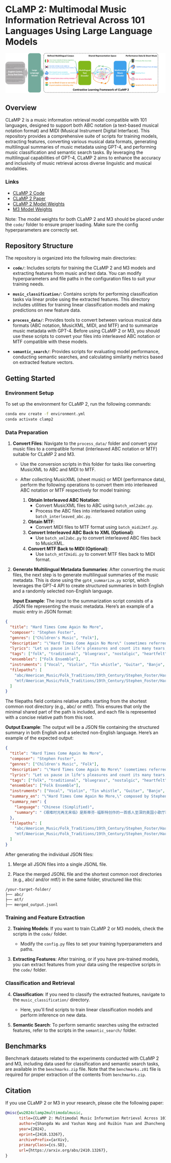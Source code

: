 # CLaMP 2: Multimodal Music Information Retrieval Across 101 Languages Using Large Language Models

![CLaMP 2 Overview](overview.jpg)

## Overview
CLaMP 2 is a music information retrieval model compatible with 101 languages, designed to support both ABC notation (a text-based musical notation format) and MIDI (Musical Instrument Digital Interface). This repository provides a comprehensive suite of scripts for training models, extracting features, converting various musical data formats, generating multilingual summaries of music metadata using GPT-4, and performing music classification and semantic search tasks. By leveraging the multilingual capabilities of GPT-4, CLaMP 2 aims to enhance the accuracy and inclusivity of music retrieval across diverse linguistic and musical modalities.

### Links
- [CLaMP 2 Code](https://github.com/sanderwood/clamp2)
- [CLaMP 2 Paper](https://arxiv.org/pdf/2410.13267)
- [CLaMP 2 Model Weights](https://huggingface.co/sander-wood/clamp2/blob/main/weights_clamp2_h_size_768_lr_5e-05_batch_128_scale_1_t_length_128_t_model_FacebookAI_xlm-roberta-base_t_dropout_True_m3_True.pth)
- [M3 Model Weights](https://huggingface.co/sander-wood/clamp2/blob/main/weights_m3_p_size_64_p_length_512_t_layers_3_p_layers_12_h_size_768_lr_0.0001_batch_16_mask_0.45.pth)

Note: The model weights for both CLaMP 2 and M3 should be placed under the `code/` folder to ensure proper loading. Make sure the config hyperparameters are correctly set.

## Repository Structure
The repository is organized into the following main directories:

- **`code/`**: Includes scripts for training the CLaMP 2 and M3 models and extracting features from music and text data. You can modify hyperparameters and file paths in the configuration files to suit your training needs.

- **`music_classification/`**: Contains scripts for performing classification tasks via linear probe using the extracted features. This directory includes utilities for training linear classification models and making predictions on new feature data.

- **`process_data/`**: Provides tools to convert between various musical data formats (ABC notation, MusicXML, MIDI, and MTF) and to summarize music metadata with GPT-4. Before using CLaMP 2 or M3, you should use these scripts to convert your files into interleaved ABC notation or MTF compatible with these models.
  
- **`semantic_search/`**: Provides scripts for evaluating model performance, conducting semantic searches, and calculating similarity metrics based on extracted feature vectors.

## Getting Started
### Environment Setup
To set up the environment for CLaMP 2, run the following commands:

```bash
conda env create -f environment.yml
conda activate clamp2
```

### Data Preparation
1. **Convert Files**: Navigate to the `process_data/` folder and convert your music files to a compatible format (interleaved ABC notation or MTF) suitable for CLaMP 2 and M3.
   - Use the conversion scripts in this folder for tasks like converting MusicXML to ABC and MIDI to MTF.

   - After collecting MusicXML (sheet music) or MIDI (performance data), perform the following operations to convert them into interleaved ABC notation or MTF respectively for model training:
      1. **Obtain Interleaved ABC Notation**:
         - Convert MusicXML files to ABC using `batch_xml2abc.py`.
         - Process the ABC files into interleaved notation using `batch_interleaved_abc.py`.
      2. **Obtain MTF**:
         - Convert MIDI files to MTF format using `batch_midi2mtf.py`.
      3. **Convert Interleaved ABC Back to XML (Optional)**:
         - Use `batch_xml2abc.py` to convert interleaved ABC files back to MusicXML.
      4. **Convert MTF Back to MIDI (Optional)**:
         - Use `batch_mtf2midi.py` to convert MTF files back to MIDI format.

2. **Generate Multilingual Metadata Summaries**: After converting the music files, the next step is to generate multilingual summaries of the music metadata. This is done using the `gpt4_summarize.py` script, which leverages the GPT-4 API to create structured summaries in both English and a randomly selected non-English language.

   **Input Example**: The input to the summarization script consists of a JSON file representing the music metadata. Here’s an example of a music entry in JSON format:

  ```json
  {
    "title": "Hard Times Come Again No More",
    "composer": "Stephen Foster",
    "genres": ["Children's Music", "Folk"],
    "description": "\"Hard Times Come Again No More\" (sometimes referred to as \"Hard Times\") is an American parlor song written by Stephen Foster, reflecting themes of sorrow and hope.",
    "lyrics": "Let us pause in life's pleasures and count its many tears,\nWhile we all sup sorrow with the poor;\nThere's a song that will linger forever in our ears;\nOh! Hard times come again no more.\n\nChorus:\n'Tis the song, the sigh of the weary,\nHard Times, hard times, come again no more.\nMany days you have lingered around my cabin door;\nOh! Hard times come again no more.\n\nWhile we seek mirth and beauty and music light and gay,\nThere are frail forms fainting at the door;\nThough their voices are silent, their pleading looks will say\nOh! Hard times come again no more.\nChorus\n\nThere's a pale weeping maiden who toils her life away,\nWith a worn heart whose better days are o'er:\nThough her voice would be merry, 'tis sighing all the day,\nOh! Hard times come again no more.\nChorus\n\n'Tis a sigh that is wafted across the troubled wave,\n'Tis a wail that is heard upon the shore\n'Tis a dirge that is murmured around the lowly grave\nOh! Hard times come again no more.\nChorus",
    "tags": ["folk", "traditional", "bluegrass", "nostalgic", "heartfelt", "acoustic", "melancholic", "storytelling", "American roots", "resilience"],
    "ensembles": ["Folk Ensemble"],
    "instruments": ["Vocal", "Violin", "Tin whistle", "Guitar", "Banjo", "Tambourine"],
    "filepaths": [
      "abc/American_Music/Folk_Traditions/19th_Century/Stephen_Foster/Hard_Times_Come_Again_No_More.abc",
      "mtf/American_Music/Folk_Traditions/19th_Century/Stephen_Foster/Hard_Times_Come_Again_No_More.mtf"
    ]
  }
  ```
   The filepaths field contains relative paths starting from the shortest common root directory (e.g., abc/ or mtf/). This ensures that only the minimal shared part of the path is included, and each file is represented with a concise relative path from this root.

   **Output Example**: The output will be a JSON file containing the structured summary in both English and a selected non-English language. Here’s an example of the expected output:

```json
{
  "title": "Hard Times Come Again No More",
  "composer": "Stephen Foster",
  "genres": ["Children's Music", "Folk"],
  "description": "\"Hard Times Come Again No More\" (sometimes referred to as \"Hard Times\") is an American parlor song written by Stephen Foster, reflecting themes of sorrow and hope.",
  "lyrics": "Let us pause in life's pleasures and count its many tears,\nWhile we all sup sorrow with the poor;\nThere's a song that will linger forever in our ears;\nOh! Hard times come again no more.\n\nChorus:\n'Tis the song, the sigh of the weary,\nHard Times, hard times, come again no more.\nMany days you have lingered around my cabin door;\nOh! Hard times come again no more.\n\nWhile we seek mirth and beauty and music light and gay,\nThere are frail forms fainting at the door;\nThough their voices are silent, their pleading looks will say\nOh! Hard times come again no more.\nChorus\n\nThere's a pale weeping maiden who toils her life away,\nWith a worn heart whose better days are o'er:\nThough her voice would be merry, 'tis sighing all the day,\nOh! Hard times come again no more.\nChorus\n\n'Tis a sigh that is wafted across the troubled wave,\n'Tis a wail that is heard upon the shore\n'Tis a dirge that is murmured around the lowly grave\nOh! Hard times come again no more.\nChorus",
  "tags": ["folk", "traditional", "bluegrass", "nostalgic", "heartfelt", "acoustic", "melancholic", "storytelling", "American roots", "resilience"],
  "ensembles": ["Folk Ensemble"],
  "instruments": ["Vocal", "Violin", "Tin whistle", "Guitar", "Banjo", "Tambourine"],
  "summary_en": "\"Hard Times Come Again No More,\" composed by Stephen Foster, is a poignant American parlor song that explores themes of sorrow and hope. The lyrics reflect on the contrast between life's pleasures and its hardships, inviting listeners to acknowledge both joy and suffering. With a heartfelt chorus that repeats the line \"Hard times come again no more,\" the song resonates with nostalgia and resilience. It is often performed by folk ensembles and features a variety of instruments, including vocals, violin, guitar, and banjo, encapsulating the spirit of American roots music.",
  "summary_nen": {
    "language": "Chinese (Simplified)",
    "summary": "《艰难时光再无来临》是斯蒂芬·福斯特创作的一首感人至深的美国小歌厅歌曲，探讨了悲伤与希望的主题。歌词展现了生活的乐趣与艰辛之间的对比，邀请听众去感受快乐与痛苦的交织。歌曲中那句反复吟唱的“艰难时光再无来临”深情地表达了怀旧与坚韧。它常常由民谣乐队演奏，伴随着人声、小提琴、吉他和班卓琴等多种乐器，生动地展现了美国根源音乐的独特魅力。"
  },
  "filepaths": [
    "abc/American_Music/Folk_Traditions/19th_Century/Stephen_Foster/Hard_Times_Come_Again_No_More.abc",
    "mtf/American_Music/Folk_Traditions/19th_Century/Stephen_Foster/Hard_Times_Come_Again_No_More.mtf"
  ]
}
```

After generating the individual JSON files:

1. Merge all JSON files into a single JSONL file.
 
2. Place the merged JSONL file and the shortest common root directories (e.g., abc/ and/or mtf/) in the same folder, structured like this:

```
/your-target-folder/
├── abc/
├── mtf/
├── merged_output.jsonl
```

### Training and Feature Extraction
2. **Training Models**: If you want to train CLaMP 2 or M3 models, check the scripts in the `code/` folder.
   - Modify the `config.py` files to set your training hyperparameters and paths.

3. **Extracting Features**: After training, or if you have pre-trained models, you can extract features from your data using the respective scripts in the `code/` folder.

### Classification and Retrieval
4. **Classification**: If you need to classify the extracted features, navigate to the `music_classification/` directory.
   - Here, you'll find scripts to train linear classification models and perform inference on new data.

5. **Semantic Search**: To perform semantic searches using the extracted features, refer to the scripts in the `semantic_search/` folder.

## Benchmarks
Benchmark datasets related to the experiments conducted with CLaMP 2 and M3, including data used for classification and semantic search tasks, are available in the `benchmarks.zip` file. Note that the `benchmarks.z01` file is required for proper extraction of the contents from `benchmarks.zip`.

## Citation

If you use CLaMP 2 or M3 in your research, please cite the following paper:

```bibtex
@misc{wu2024clamp2multimodalmusic,
      title={CLaMP 2: Multimodal Music Information Retrieval Across 101 Languages Using Large Language Models}, 
      author={Shangda Wu and Yashan Wang and Ruibin Yuan and Zhancheng Guo and Xu Tan and Ge Zhang and Monan Zhou and Jing Chen and Xuefeng Mu and Yuejie Gao and Yuanliang Dong and Jiafeng Liu and Xiaobing Li and Feng Yu and Maosong Sun},
      year={2024},
      eprint={2410.13267},
      archivePrefix={arXiv},
      primaryClass={cs.SD},
      url={https://arxiv.org/abs/2410.13267}, 
}
